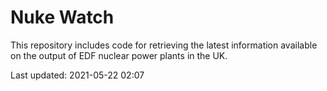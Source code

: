 # Nuke Watch

This repository includes code for retrieving the latest information available on the output of EDF nuclear power plants in the UK.

Last updated: 2021-05-22 02:07
